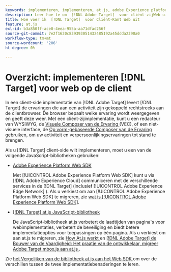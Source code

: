 ```yaml
---
keywords: implementeren, implementeren, at.js, adobe Experience platform web sdk, aep web sdk
description: Leer hoe te om  [!DNL Adobe Target]  voor cliënt-zijWeb uit te voeren gebruikend  [!DNL Adobe Experience Platform Web SDK]  (het Web SDK van AEP) of de bibliotheek van JavaScript at.js.
title: Hoe voer ik  [!DNL Target]  voor Cliënt-Kant Web uit
feature: at.js
exl-id: b3a850ff-ace0-4eea-955a-aa71dfad256f
source-git-commit: 7e2f1620c839393051432485192a45ddda2390a0
workflow-type: tm+mt
source-wordcount: '206'
ht-degree: 0%

---
```


# Overzicht: implementeren [!DNL Target] voor web op de client

In een client-side implementatie van [!DNL Adobe Target] levert [!DNL Target] de ervaringen die aan een activiteit zijn gekoppeld rechtstreeks aan de clientbrowser. De browser bepaalt welke ervaring wordt weergegeven en geeft deze weer. Met een cliënt-zijimplementatie, kunt u een redacteur van WYSIWYG, de [ Visuele Composer van de Ervaring ](https://experienceleague.adobe.com/docs/target/using/experiences/vec/visual-experience-composer.html?lang=nl-NL) (VEC), of een niet-visuele interface, de [ Op vorm-gebaseerde Composer van de Ervaring ](https://experienceleague.adobe.com/docs/target/using/experiences/form-experience-composer.html?lang=nl-NL) gebruiken, om uw activiteit en verpersoonlijkingservaringen tot stand te brengen.

Als u [!DNL Target] client-side wilt implementeren, moet u een van de volgende JavaScript-bibliotheken gebruiken:

* [Adobe Experience Platform Web SDK](/help/dev/implement/client-side/aep-web-sdk/aep-web-sdk-overview.md)

  Met [!UICONTROL Adobe Experience Platform Web SDK] kunt u via [!DNL Adobe Experience Cloud] communiceren met de verschillende services in de [!DNL Target] (inclusief [!UICONTROL Adobe Experience Edge Network] ). Als u verkiest om aan [!UICONTROL Adobe Experience Platform Web SDK] te migreren, zie [ wat is [!UICONTROL Adobe Experience Platform Web SDK]](/help/dev/implement/client-side/aep-web-sdk/aep-web-sdk-overview.md).

* [[!DNL Target] at.js JavaScript-bibliotheek](/help/dev/implement/client-side/atjs/how-atjs-works/how-atjs-works.md)

  De JavaScript-bibliotheek at.js verbetert de laadtijden van pagina&#39;s voor webimplementaties, verbetert de beveiliging en biedt betere implementatieopties voor toepassingen op één pagina. Als u verkiest om aan at.js te migreren, zie [ How At.js werkt ](/help/dev/implement/client-side/atjs/how-atjs-works/overview.md) en [[!DNL Adobe Target]  de Bouwer van de Vaardigheid: Het praatje van de ontwikkelaar, migreer Adobe Target mbox.js aan at.js ](https://seminars.adobeconnect.com/ptdo6mfo6qn6/?proto=true).


Zie [ het Vergelijken van de bibliotheek at.js aan het Web SDK ](/help/dev/implement/client-side/aep-web-sdk/web-sdk-atjs-comparison.md) om over de verschillen tussen de twee implementatiebenaderingen te leren.